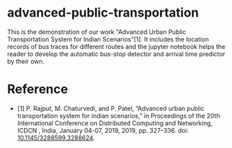 # advanced-public-transportation
This is the demonstration of our work "Advanced Urban Public Transportation System for Indian Scenarios"[1]. It includes the location records of bus traces for different routes and the jupyter notebook helps the reader to develop the automatic bus-stop detector and arrival time predictor by their own.  
# Reference
- [1] P. Rajput, M. Chaturvedi, and P. Patel, “Advanced urban public transportation system for indian scenarios,” in Proceedings of the 20th International Conference on Distributed Computing and Networking, ICDCN , India, January 04-07, 2019, 2019, pp. 327–336. doi: [10.1145/3288599.3288624](https://dl.acm.org/citation.cfm?id=3288624).
